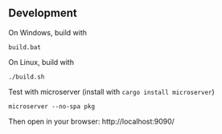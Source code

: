## Development

On Windows, build with

    build.bat

On Linux, build with

    ./build.sh

Test with microserver (install with `cargo install microserver`)

    microserver --no-spa pkg

Then open in your browser: http://localhost:9090/
